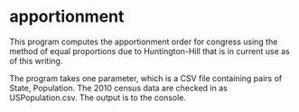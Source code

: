 # apportionment
This program computes the apportionment order for congress using the method of equal proportions due to Huntington-Hill 
that is in current use as of this writing.

The program takes one parameter, which is a CSV file containing pairs of State, Population.  The 2010 census data are checked in as USPopulation.csv.
The output is to the console.
